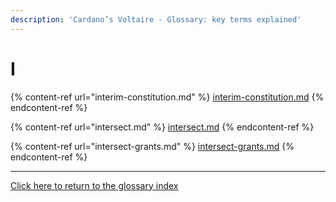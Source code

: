 ```yaml
---
description: 'Cardano’s Voltaire - Glossary: key terms explained'
---
```


# I

{% content-ref url="interim-constitution.md" %}
[interim-constitution.md](interim-constitution.md)
{% endcontent-ref %}

{% content-ref url="intersect.md" %}
[intersect.md](intersect.md)
{% endcontent-ref %}

{% content-ref url="intersect-grants.md" %}
[intersect-grants.md](intersect-grants.md)
{% endcontent-ref %}

***

[Click here to return to the glossary index](../../../cardano/cardano-governance/key-terms/general-glossary/)
